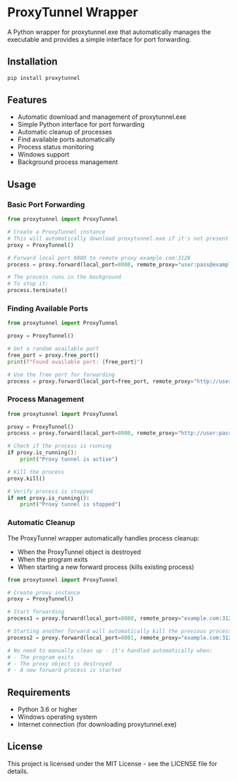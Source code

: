 # ProxyTunnel Wrapper

A Python wrapper for proxytunnel.exe that automatically manages the executable and provides a simple interface for port forwarding.

## Installation

```bash
pip install proxytunnel
```

## Features

- Automatic download and management of proxytunnel.exe
- Simple Python interface for port forwarding
- Automatic cleanup of processes
- Find available ports automatically
- Process status monitoring
- Windows support
- Background process management

## Usage

### Basic Port Forwarding

```python
from proxytunnel import ProxyTunnel

# Create a ProxyTunnel instance
# This will automatically download proxytunnel.exe if it's not present
proxy = ProxyTunnel()

# Forward local port 8080 to remote proxy example.com:3128
process = proxy.forward(local_port=8080, remote_proxy="user:pass@example.com:3128")

# The process runs in the background
# To stop it:
process.terminate()
```

### Finding Available Ports

```python
from proxytunnel import ProxyTunnel

proxy = ProxyTunnel()

# Get a random available port
free_port = proxy.free_port()
print(f"Found available port: {free_port}")

# Use the free port for forwarding
process = proxy.forward(local_port=free_port, remote_proxy="http://user:pass@example.com:3128")
```

### Process Management

```python
from proxytunnel import ProxyTunnel

proxy = ProxyTunnel()
process = proxy.forward(local_port=8080, remote_proxy="http://user:pass@example.com:3128")

# Check if the process is running
if proxy.is_running():
    print("Proxy tunnel is active")

# Kill the process
proxy.kill()

# Verify process is stopped
if not proxy.is_running():
    print("Proxy tunnel is stopped")
```

### Automatic Cleanup

The ProxyTunnel wrapper automatically handles process cleanup:
- When the ProxyTunnel object is destroyed
- When the program exits
- When starting a new forward process (kills existing process)

```python
from proxytunnel import ProxyTunnel

# Create proxy instance
proxy = ProxyTunnel()

# Start forwarding
process1 = proxy.forward(local_port=8080, remote_proxy="example.com:3128")

# Starting another forward will automatically kill the previous process
process2 = proxy.forward(local_port=8081, remote_proxy="example.com:3128")

# No need to manually clean up - it's handled automatically when:
# - The program exits
# - The proxy object is destroyed
# - A new forward process is started
```

## Requirements

- Python 3.6 or higher
- Windows operating system
- Internet connection (for downloading proxytunnel.exe)

## License

This project is licensed under the MIT License - see the LICENSE file for details. 